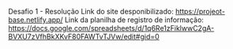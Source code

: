 Desafio 1 - Resolução
Link do site desponibilizado: https://projeot-base.netlify.app/
Link da planilha de registro de informação: https://docs.google.com/spreadsheets/d/1q6Re1zFiklwwC2gA-BVXU7zVfhBkXKvF80FAWTvTJVw/edit#gid=0
